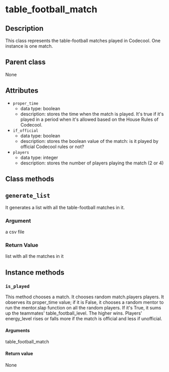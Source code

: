 # table_football_match

## Description
This class represents the table-football matches played in Codecool. One instance is one match.

## Parent class
None

## Attributes

* ```proper_time```
  * data type: boolean
  * description: stores the time when the match is played. It's true if it's played in a period when it's allowed based on the House Rules of Codecool.
* ```if_official```
  * data type: boolean
  * description: stores the boolean value of the match: is it played by official Codecool rules or not?
* ```players```
   * data type: integer
   * description: stores the number of players playing the match (2 or 4)



## Class methods

## ```generate_list ```

It generates a list with all the table-football matches in it.

### Argument

a csv file

### Return Value

list with all the matches in it


## Instance methods

###

### ```is_played```

This method chooses a match. It chooses random match.players players. It observes its proper_time value; if it is False, it chooses a random mentor to run the mentor.slap function on all the random players.
If it's True, it sums up the teammates' table_football_level. The higher wins.
Players' energy_level rises or falls more if the match is official and less if unofficial.

#### Arguments

table_football_match

#### Return value

None
